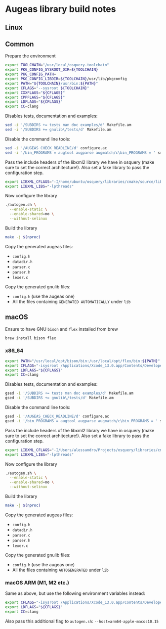 # Augeas library build notes

## Linux

## Common

Prepare the environment

```bash
export TOOLCHAIN="/usr/local/osquery-toolchain"
export PKG_CONFIG_SYSROOT_DIR=${TOOLCHAIN}
export PKG_CONFIG_PATH=
export PKG_CONFIG_LIBDIR=${TOOLCHAIN}/usr/lib/pkgconfig
export PATH="${TOOLCHAIN}/usr/bin:${PATH}"
export CFLAGS="--sysroot ${TOOLCHAIN}"
export CXXFLAGS="${CFLAGS}"
export CPPFLAGS="${CFLAGS}"
export LDFLAGS="${CFLAGS}"
export CC=clang
```

Disables tests, documentation and examples:

```bash
sed -i '/SUBDIRS += tests man doc examples/d' Makefile.am
sed -i '/SUBDIRS += gnulib\/tests/d' Makefile.am
```

Disable the command line tools:

```bash
sed -i '/AUGEAS_CHECK_READLINE/d' configure.ac
sed -i '/bin_PROGRAMS = augtool augparse augmatch/c\bin_PROGRAMS = ' src/Makefile.am
```

Pass the include headers of the libxml2 library we have in osquery (make sure to set the correct architecture!). Also set a fake library to pass the configuration step.

```bash
export LIBXML_CFLAGS="-I/home/ubuntu/osquery/libraries/cmake/source/libxml2/src/include -I/home/ubuntu/osquery/libraries/cmake/source/libxml2/generated/config/linux/x86_64 -I/home/ubuntu/osquery/libraries/cmake/source/libxml2/generated/version/linux/x86_64"
export LIBXML_LIBS="-lpthreads"
```

Now configure the library

```bash
./autogen.sh \
  --enable-static \
  --enable-shared=no \
  --without-selinux
```

Build the library

```bash
make -j $(nproc)
```

Copy the generated augeas files:

 - `config.h`
 - `datadir.h`
 - `parser.c`
 - `parser.h`
 - `lexer.c`

Copy the generated gnulib files:

 - `config.h` (use the augeas one)
 - All the files containing `GENERATED AUTOMATICALLY` under `lib`

## macOS

Ensure to have GNU `bison` and `flex` installed from brew

```bash
brew install bison flex
```

### x86_64

```bash
export PATH="/usr/local/opt/bison/bin:/usr/local/opt/flex/bin:${PATH}"
export CFLAGS="-isysroot /Applications/Xcode_13.0.app/Contents/Developer/Platforms/MacOSX.platform/Developer/SDKs/MacOSX11.3.sdk -mmacosx-version-min=10.14 -Wunguarded-availability-new"
export LDFLAGS="${CFLAGS}"
export CC=clang
```

Disables tests, documentation and examples:

```bash
gsed -i '/SUBDIRS += tests man doc examples/d' Makefile.am
gsed -i '/SUBDIRS += gnulib\/tests/d' Makefile.am
```

Disable the command line tools:

```bash
gsed -i '/AUGEAS_CHECK_READLINE/d' configure.ac
gsed -i '/bin_PROGRAMS = augtool augparse augmatch/c\bin_PROGRAMS = ' src/Makefile.am
```

Pass the include headers of the libxml2 library we have in osquery (make sure to set the correct architecture!). Also set a fake library to pass the configuration step.

```bash
export LIBXML_CFLAGS="-I/Users/alessandro/Projects/osquery/libraries/cmake/source/libxml2/src/include -I/Users/alessandro/Projects/osquery/libraries/cmake/source/libxml2/generated/config/macos/x86_64 -I/Users/alessandro/Projects/osquery/libraries/cmake/source/libxml2/generated/version/macos/x86_64"
export LIBXML_LIBS="-lpthreads"
```

Now configure the library

```bash
./autogen.sh \
  --enable-static \
  --enable-shared=no \
  --without-selinux
```

Build the library

```bash
make -j $(nproc)
```

Copy the generated augeas files:

 - `config.h`
 - `datadir.h`
 - `parser.c`
 - `parser.h`
 - `lexer.c`

Copy the generated gnulib files:

 - `config.h` (use the augeas one)
 - All the files containing `AUTOGENERATED` under `lib`

### macOS ARM (M1, M2 etc.)

Same as above, but use the following environment variables instead:

```bash
export CFLAGS="-isysroot /Applications/Xcode_13.0.app/Contents/Developer/Platforms/MacOSX.platform/Developer/SDKs/MacOSX11.3.sdk -mmacosx-version-min=10.15 -Wunguarded-availability-new -target arm64-apple-macos10.15"
export LDFLAGS="${CFLAGS}"
export CC=clang
```

Also pass this additional flag to `autogen.sh`: `--host=arm64-apple-macos10.15`
